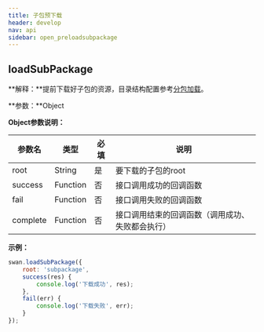 ```yaml
---
title: 子包预下载
header: develop
nav: api
sidebar: open_preloadsubpackage
---
```


loadSubPackage
---

**解释：**提前下载好子包的资源，目录结构配置参考[分包加载](https://smartprogram.baidu.com/docs/develop/framework/subpackages/)。

**参数：**Object

**Object参数说明：**

|参数名 |类型  |必填  |说明|
|---- | ---- | ---- |---- |
|root | String | 是 | 要下载的子包的root |
|success | Function |  否  | 接口调用成功的回调函数|
|fail   | Function  |  否  | 接口调用失败的回调函数|
|complete  |  Function  |  否 |  接口调用结束的回调函数（调用成功、失败都会执行）|

**示例：**
```js
swan.loadSubPackage({
    root: 'subpackage',
    success(res) {
        console.log('下载成功', res);
    },
    fail(err) {
        console.log('下载失败', err);
    }
});
```
<!-- #### 错误码

**Andriod**

|错误码|说明|
|--|--|
|202|解析失败，请检查参数是否正确。|
|1001|执行失败|

**iOS**

|错误码|说明|
|--|--|
|202|解析失败，请检查参数是否正确。|
|1001|预加载子包失败| -->
